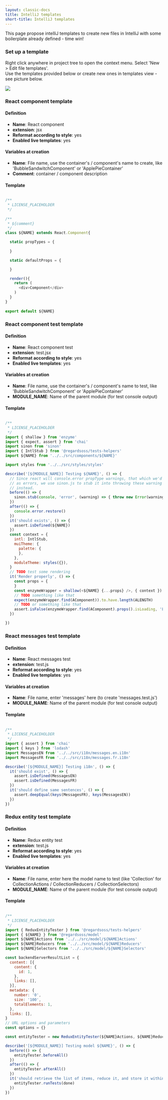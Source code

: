 ```yaml
---
layout: classic-docs
title: IntelliJ templates
short-title: IntelliJ templates
---
```


This page propose intelliJ templates to create new files in IntelliJ with some boilerplate already defined - time win!

### Set up a template

Right click anywhere in project tree to open the context menu. Select 'New > Edit file templates'.  
Use the templates provided below or create new ones in templates view - see picture below.  

![](/assets/images/frontend/intelliJ-templates/create.png)

### React component template

#### Definition

- **Name**: React component
- **extension**: jsx
- **Reformat according to style**: yes
- **Enabled live templates**: yes

#### Variables at creation

- **Name**: File name, use the container's / component's name to create, like 'BubbleSandwitchComponent' or 'ApplePieContainer'
- **Comment**: container / component description

#### Template

```javascript

/**
 * LICENSE_PLACEHOLDER
 */
  
/**
 * ${comment}
 */
class ${NAME} extends React.Component{

  static propTypes = {
  
  }

  static defaultProps = {

  }

  render(){
    return (
      <div>Component</div>
    )
  }
}
 
export default ${NAME}

```

### React component test template

#### Definition

- **Name**: React component test 
- **extension**: test.jsx
- **Reformat according to style**: yes
- **Enabled live templates**: yes

#### Variables at creation

- **Name**: File name, use the container's / component's name to test, like 'BubbleSandwitchComponent' or 'ApplePieContainer'
- **MODULE_NAME**: Name of the parent module (for test console output)

#### Template

```javascript

/**
 * LICENSE_PLACEHOLDER
 */
import { shallow } from 'enzyme'
import { expect, assert } from 'chai'
import sinon from 'sinon'
import { IntlStub } from '@regardsoss/tests-helpers'
import ${NAME} from '../../src/components/${NAME}'

import styles from '../../src/styles/styles'

describe('[${MODULE_NAME}] Testing ${NAME}', () => {
  // Since react will console.error propType warnings, that which we'd rather have
  // as errors, we use sinon.js to stub it into throwing these warning as errors
  // instead.
  before(() => {
    sinon.stub(console, 'error', (warning) => { throw new Error(warning) })
  })
  after(() => {
    console.error.restore()
  })
  it('should exists', () => {
    assert.isDefined(${NAME})
  })
  const context = {
    intl: IntlStub,
    muiTheme: {
      palette: {
      },
    },
    moduleTheme: styles({}),
  }
  // TODO test some rendering
  it('Render properly', () => {
    const props = {
    }
    const enzymeWrapper = shallow(<${NAME} {...props} />, { context })
    // TODO something like that
    expect(enzymeWrapper.find(AComponent)).to.have.length(ALENGTH)
    // TODO or something like that
    assert.isFalse(enzymeWrapper.find(AComponent).props().isLoading, 'Loading should be false')
  })

})

```

### React messages test template

#### Definition

- **Name**: React messages test 
- **extension**: test.js
- **Reformat according to style**: yes
- **Enabled live templates**: yes

#### Variables at creation

- **Name**: File name, enter 'messages' here (to create 'messages.test.js')
- **MODULE_NAME**: Name of the parent module (for test console output)

#### Template

```javascript

/**
 * LICENSE_PLACEHOLDER
 */
import { assert } from 'chai'
import { keys } from 'lodash'
import MessagesEN from '../../src/i18n/messages.en.i18n'
import MessagesFR from '../../src/i18n/messages.fr.i18n'

describe('[${MODULE_NAME}] Testing i18n', () => {
  it('should exist', () => {
    assert.isDefined(MessagesEN)
    assert.isDefined(MessagesFR)
  })
  it('should define same sentences', () => {
    assert.deepEqual(keys(MessagesFR), keys(MessagesEN))
  })
})

```
### Redux entity test template

#### Definition

- **Name**: Redux entity test 
- **extension**: test.js
- **Reformat according to style**: yes
- **Enabled live templates**: yes

#### Variables at creation

- **Name**: File name, enter here the model name to test (like 'Collection' for CollectionActions / CollectionReducers / CollectionSelectors)
- **MODULE_NAME**: Name of the parent module (for test console output)

#### Template

```javascript

/**
 * LICENSE_PLACEHOLDER
 */
import { ReduxEntityTester } from '@regardsoss/tests-helpers'
import { ${NAME} } from '@regardsoss/model'
import ${NAME}Actions from '../../src/model/${NAME}Actions'
import ${NAME}Reducers from '../../src/model/${NAME}Reducers'
import ${NAME}Selectors from '../../src/model/${NAME}Selectors'

const backendServerResultList = {
  content: [{
    content: {
      id: 1,
    },
    links: [],
  }],
  metadata: {
    number: '0',
    size: '100',
    totalElements: 1,
  },
  links: [],
}
// URL options and parameters
const options = {}

const entityTester = new ReduxEntityTester(${NAME}Actions, ${NAME}Reducers, ${NAME}Selectors, React.PropTypes.objectOf(${NAME}).isRequired, backendServerResultList, options)

describe('[${MODULE_NAME}] Testing model ${NAME}', () => {
  before(() => {
    entityTester.beforeAll()
  })
  after(() => {
    entityTester.afterAll()
  })
  it('should retrieve the list of items, reduce it, and store it within the store.', (done) => {
    entityTester.runTests(done)
  })
})

```
